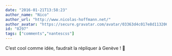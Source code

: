 ```yaml
---
date: "2016-01-21T13:58:23"
author_name: "Nico"
author_url: "http://www.nicolas-hoffmann.net/"
author_avatar: "https://secure.gravatar.com/avatar/03363d4c017e8d11320687f2efa722a0"
id: "8297"
tags: ["comments","nantescss"]
---
```

C’est cool comme idée, faudrait la répliquer à Genève ! 🙂